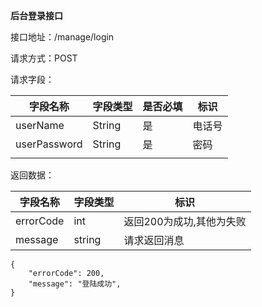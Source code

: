 **后台登录接口**

接口地址：/manage/login

请求方式：POST

请求字段：

| 字段名称 | 字段类型 | 是否必填 | 标识                 |
| -------- | -------- | -------- | -------------------- |
| userName   | String  | 是       | 电话号        |
| userPassword | String  | 是       | 密码 |
|          |          |          |                      |

返回数据：

|字段名称|字段类型|  标识   |
|----|-----|------|
|errorCode|int|返回200为成功,其他为失败|
|message|string|请求返回消息|
````
{
    "errorCode": 200,
    "message": "登陆成功",
}
````